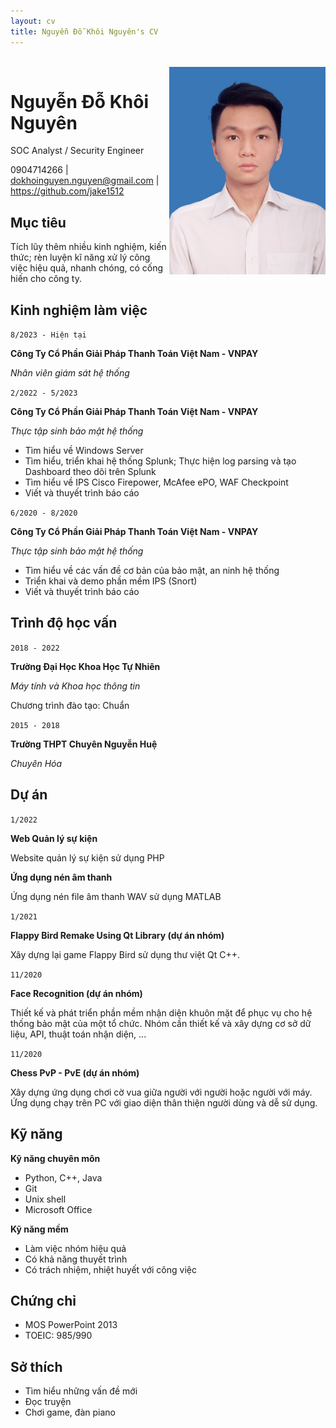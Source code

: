```yaml
---
layout: cv
title: Nguyễn Đỗ Khôi Nguyên's CV
---
```

<br />
<img align="right" width="250" src="cv_pic.jpg">

# Nguyễn Đỗ Khôi Nguyên
SOC Analyst /  Security Engineer


<div id="webaddress">
<a>0904714266</a>
| <a href="mailto:dokhoinguyen.nguyen@gmail.com">dokhoinguyen.nguyen@gmail.com</a>
  | <a href="https://github.com/jake1512"><i class="fab fa-github"></i>https://github.com/jake1512</a>
</div>


## Mục tiêu
Tích lũy thêm nhiều kinh nghiệm, kiến thức; rèn luyện kĩ năng xử lý công việc hiệu quả, nhanh chóng, có cống hiến cho công ty.

## Kinh nghiệm làm việc
`8/2023 - Hiện tại`

**Công Ty Cổ Phần Giải Pháp Thanh Toán Việt Nam - VNPAY**

_Nhân viên giám sát hệ thống_

`2/2022 - 5/2023`

**Công Ty Cổ Phần Giải Pháp Thanh Toán Việt Nam - VNPAY**

_Thực tập sinh bảo mật hệ thống_
- Tìm hiểu về Windows Server
- Tìm hiểu, triển khai hệ thống Splunk; Thực hiện log parsing và tạo Dashboard theo dõi trên Splunk
- Tìm hiểu về IPS Cisco Firepower, McAfee ePO, WAF Checkpoint
- Viết và thuyết trình báo cáo

`6/2020 - 8/2020`

**Công Ty Cổ Phần Giải Pháp Thanh Toán Việt Nam - VNPAY**

_Thực tập sinh bảo mật hệ thống_

- Tìm hiểu về các vấn đề cơ bản của bảo mật, an ninh hệ thống
- Triển khai và demo phần mềm IPS (Snort)
- Viết và thuyết trình báo cáo

## Trình độ học vấn

`2018 - 2022`

**Trường Đại Học Khoa Học Tự Nhiên**

_Máy tính và Khoa học thông tin_

Chương trình đào tạo: Chuẩn

`2015 - 2018`

**Trường THPT Chuyên Nguyễn Huệ**

_Chuyên Hóa_

## Dự án

`1/2022`

**Web Quản lý sự kiện**

Website quản lý sự kiện sử dụng PHP

**Ứng dụng nén âm thanh**

Ứng dụng nén file âm thanh WAV sử dụng MATLAB

`1/2021`

**Flappy Bird Remake Using Qt Library (dự án nhóm)**

Xây dựng lại game Flappy Bird sử dụng thư việt Qt C++.

`11/2020`

**Face Recognition (dự án nhóm)**

Thiết kế và phát triển phần mềm nhận diện khuôn mặt để phục vụ cho hệ thống bảo mật của một tổ chức. Nhóm cần thiết kế và xây dựng cơ sở dữ liệu, API, thuật toán nhận diện, ...

`11/2020`

**Chess PvP - PvE (dự án nhóm)**

Xây dựng ứng dụng chơi cờ vua giữa người với người hoặc người với máy. Ứng dụng chạy trên PC với giao diện thân thiện người dùng và dễ sử dụng.

## Kỹ năng

**Kỹ năng chuyên môn**

- Python, C++, Java
- Git
- Unix shell
- Microsoft Office

**Kỹ năng mềm**
- Làm việc nhóm hiệu quả
- Có khả năng thuyết trình
- Có trách nhiệm, nhiệt huyết với công việc

## Chứng chỉ
- MOS PowerPoint 2013
- TOEIC: 985/990

## Sở thích
- Tìm hiểu những vấn đề mới
- Đọc truyện
- Chơi game, đàn piano
